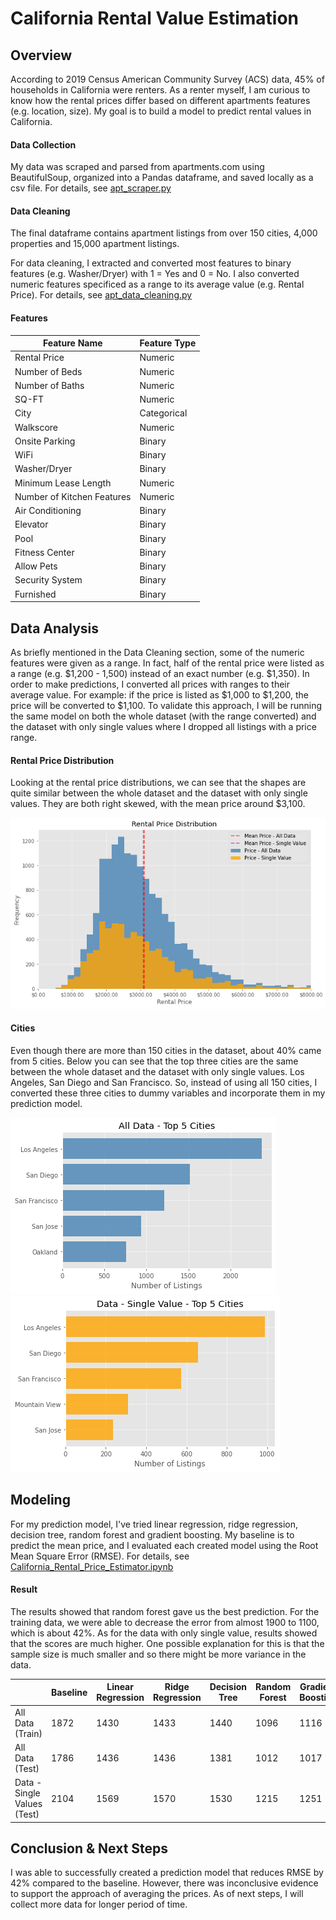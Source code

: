 # California Rental Value Estimation

## Overview
According to 2019 Census American Community Survey (ACS) data, 45% of households in California were renters. As a renter myself, I am curious to know how the rental prices differ based on different apartments features (e.g. location, size). My goal is to build a model to predict rental values in California.

#### Data Collection
My data was scraped and parsed from apartments.com using BeautifulSoup, organized into a Pandas dataframe, and saved locally as a csv file. For details, see [apt_scraper.py](https://github.com/yenholaivy/CaliforniaRentalValueEstimation/blob/main/apt_scraper.py)

#### Data Cleaning
The final dataframe contains apartment listings from over 150 cities, 4,000 properties and 15,000 apartment listings. 

For data cleaning, I extracted and converted most features to binary features (e.g. Washer/Dryer) with 1 = Yes and 0 = No. I also converted numeric features specificed as a range to its average value (e.g. Rental Price). For details, see [apt_data_cleaning.py](https://github.com/yenholaivy/CaliforniaRentalValueEstimation/blob/main/apt_data_cleaning.py)

#### Features

|  Feature Name | Feature Type |
| ----- | ---- | 
| Rental Price | Numeric | 
| Number of Beds | Numeric | 
| Number of Baths | Numeric | 
| SQ-FT | Numeric | 
| City | Categorical | 
| Walkscore | Numeric | 
| Onsite Parking | Binary | 
| WiFi | Binary | 
| Washer/Dryer | Binary | 
| Minimum Lease Length | Numeric | 
| Number of Kitchen Features | Numeric | 
| Air Conditioning | Binary | 
| Elevator | Binary | 
| Pool | Binary | 
| Fitness Center | Binary | 
| Allow Pets | Binary | 
| Security System | Binary | 
| Furnished | Binary | 

## Data Analysis
As briefly mentioned in the Data Cleaning section, some of the numeric features were given as a range. In fact, half of the rental price were listed as a range (e.g. $1,200 - 1,500) instead of an exact number (e.g. $1,350). In order to make predictions, I converted all prices with ranges to their average value. For example: if the price is listed as $1,000 to $1,200, the price will be converted to $1,100. To validate this approach, I will be running the same model on both the whole dataset (with the range converted) and the dataset with only single values where I dropped all listings with a price range.

#### Rental Price Distribution
Looking at the rental price distributions, we can see that the shapes are quite similar between the whole dataset and the dataset with only single values. They are both right skewed, with the mean price around $3,100.

![alt text](https://github.com/yenholaivy/CaliforniaRentalValueEstimation/blob/main/img/rental_price_dist.png)

#### Cities
Even though there are more than 150 cities in the dataset, about 40% came from 5 cities. Below you can see that the top three cities are the same between the whole dataset and the dataset with only single values. Los Angeles, San Diego and San Francisco. So, instead of using all 150 cities, I converted these three cities to dummy variables and incorporate them in my prediction model.

![alt text](https://github.com/yenholaivy/CaliforniaRentalValueEstimation/blob/main/img/top5cities_all.png)
![alt text](https://github.com/yenholaivy/CaliforniaRentalValueEstimation/blob/main/img/top5cities_sv.png)

## Modeling
For my prediction model, I've tried linear regression, ridge regression, decision tree, random forest and gradient boosting. My baseline is to predict the mean price, and I evaluated each created model using the Root Mean Square Error (RMSE). For details, see [California_Rental_Price_Estimator.ipynb](https://github.com/yenholaivy/CaliforniaRentalValueEstimation/blob/main/California_Rental_Price_Estimator.ipynb)

#### Result
The results showed that random forest gave us the best prediction. For the training data, we were able to decrease the error from almost 1900 to 1100, which is about 42%. As for the data with only single value, results showed that the scores are much higher. One possible explanation for this is that the sample size is much smaller and so there might be more variance in the data. 

|  | Baseline | Linear Regression | Ridge Regression | Decision Tree | Random Forest | Gradient Boosting | 
| --- | --- | --- | --- |--- |--- |--- |
| All Data (Train) | 1872 | 1430 | 1433 | 1440 | 1096 | 1116 |
| All Data (Test) | 1786 | 1436 | 1436 | 1381 | 1012 |1017 |
| Data - Single Values (Test) | 2104 | 1569 | 1570 | 1530 | 1215 |1251|

## Conclusion & Next Steps
I was able to successfully created a prediction model that reduces RMSE by 42% compared to the baseline. However, there was inconclusive evidence to support the approach of averaging the prices. As of next steps, I will collect more data for longer period of time.

